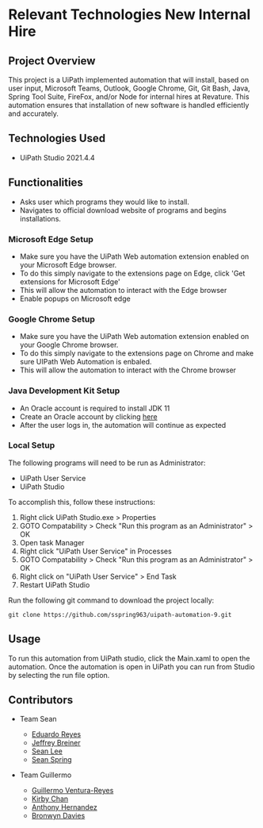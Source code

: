 # Relevant Technologies New Internal Hire

## Project Overview

This project is a UiPath implemented automation that will install, based on user input, Microsoft Teams, Outlook, Google Chrome, Git, Git Bash, Java, Spring Tool Suite, FireFox, and/or Node for internal hires at Revature. This automation ensures that installation of new software is handled efficiently and accurately.



## Technologies Used

- UiPath Studio 2021.4.4

## Functionalities

- Asks user which programs they would like to install.
- Navigates to official download website of programs and begins installations.

### Microsoft Edge Setup

- Make sure you have the UiPath Web automation extension enabled on your Microsoft Edge browser.
- To do this simply navigate to the extensions page on Edge, click 'Get extensions for Microsoft Edge'
- This will allow the automation to interact with the Edge browser
- Enable popups on Microsoft edge

### Google Chrome Setup

- Make sure you have the UiPath Web automation extension enabled on your Google Chrome browser.
- To do this simply navigate to the extensions page on Chrome and make sure UIPath Web Automation is enbaled.
- This will allow the automation to interact with the Chrome browser

### Java Development Kit Setup
- An Oracle account is required to install JDK 11
- Create an Oracle account by clicking [here](https://profile.oracle.com/myprofile/account/create-account.jspx)
- After the user logs in, the automation will continue as expected


### Local Setup

The following programs will need to be run as Administrator:
- UiPath User Service
- UiPath Studio

To accomplish this, follow these instructions:
1. Right click UiPath Studio.exe > Properties
2. GOTO Compatability > Check "Run this program as an Administrator" > OK
3. Open task Manager
4. Right click "UiPath User Service" in Processes
5. GOTO Compatability > Check "Run this program as an Administrator" > OK
6. Right click on "UiPath User Service" > End Task
7. Restart UiPath Studio

Run the following git command to download the project locally:

```
git clone https://github.com/sspring963/uipath-automation-9.git
```

## Usage

To run this automation from UiPath studio, click the Main.xaml to open the automation. Once the automation is open in UiPath you can run from Studio by selecting the run file option. 

## Contributors

- Team Sean
  - [Eduardo Reyes](https://github.com/reyeseduardo21)
  - [Jeffrey Breiner](https://github.com/JeffreyBreiner)
  - [Sean Lee](https://github.com/lees88)
  - [Sean Spring](https://github.com/sspring963)

- Team Guillermo
  - [Guillermo Ventura-Reyes](https://github.com/GuillermoVenturaReyes)
  - [Kirby Chan](https://github.com/Kirbyquake)
  - [Anthony Hernandez](https://github.com/TeitoWolf)
  - [Bronwyn Davies](https://github.com/bronwyndavies)

